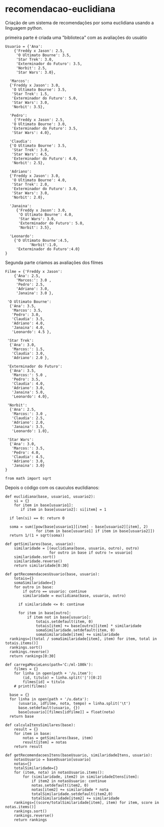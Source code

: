 # recomendacao-euclidiana
Criação de um sistema de recomendações por soma euclidiana usando a linguagem python.

primeira parte é criada uma "biblioteca" com as avaliações do usuátio

    Usuario = {'Ana': 
        {'Freddy x Jason': 2.5, 
         'O Ultimato Bourne': 3.5,
         'Star Trek': 3.0, 
         'Exterminador do Futuro': 3.5, 
         'Norbit': 2.5, 
         'Star Wars': 3.0},

      'Marcos': 
      {'Freddy x Jason': 3.0, 
       'O Ultimato Bourne': 3.5, 
       'Star Trek': 1.5, 
       'Exterminador do Futuro': 5.0, 
       'Star Wars': 3.0, 
       'Norbit': 3.5}, 

      'Pedro': 
        {'Freddy x Jason': 2.5, 
       'O Ultimato Bourne': 3.0,
       'Exterminador do Futuro': 3.5, 
       'Star Wars': 4.0},

      'Claudia': 
      {'O Ultimato Bourne': 3.5, 
       'Star Trek': 3.0,
       'Star Wars': 4.5, 
       'Exterminador do Futuro': 4.0, 
       'Norbit': 2.5},

      'Adriano': 
      {'Freddy x Jason': 3.0, 
       'O Ultimato Bourne': 4.0, 
       'Star Trek': 2.0, 
       'Exterminador do Futuro': 3.0, 
       'Star Wars': 3.0,
       'Norbit': 2.0}, 

      'Janaina': 
         {'Freddy x Jason': 3.0, 
          'O Ultimato Bourne': 4.0,
          'Star Wars': 3.0, 
          'Exterminador do Futuro': 5.0, 
          'Norbit': 3.5},

      'Leonardo': 
        {'O Ultimato Bourne':4.5,
               'Norbit':1.0,
         'Exterminador do Futuro':4.0}
    }
  
  
Segunda parte criamos as avaliações dos filmes

    Filme = {'Freddy x Jason': 
        {'Ana': 2.5, 
         'Marcos:': 3.0 ,
         'Pedro': 2.5, 
         'Adriano': 3.0, 
         'Janaina': 3.0 },

     'O Ultimato Bourne': 
      {'Ana': 3.5, 
       'Marcos': 3.5,
       'Pedro': 3.0, 
       'Claudia': 3.5, 
       'Adriano': 4.0, 
       'Janaina': 4.0,
       'Leonardo': 4.5 },

     'Star Trek': 
      {'Ana': 3.0, 
       'Marcos:': 1.5,
       'Claudia': 3.0, 
       'Adriano': 2.0 },

     'Exterminador do Futuro': 
      {'Ana': 3.5, 
       'Marcos:': 5.0 ,
       'Pedro': 3.5, 
       'Claudia': 4.0, 
       'Adriano': 3.0, 
       'Janaina': 5.0,
       'Leonardo': 4.0},

     'Norbit': 
      {'Ana': 2.5, 
       'Marcos:': 3.0 ,
       'Claudia': 2.5, 
       'Adriano': 2.0, 
       'Janaina': 3.5,
       'Leonardo': 1.0},

     'Star Wars': 
      {'Ana': 3.0, 
       'Marcos:': 3.5,
       'Pedro': 4.0, 
       'Claudia': 4.5, 
       'Adriano': 3.0, 
       'Janaina': 3.0}
    }

    from math import sqrt
  
Depois o código com os cauculos euclidianos:

    def euclidiana(base, usuario1, usuario2):
        si = {}
        for item in base[usuario1]:
           if item in base[usuario2]: si[item] = 1

      if len(si) == 0: return 0

      soma = sum([pow(base[usuario1][item] - base[usuario2][item], 2)
                  for item in base[usuario1] if item in base[usuario2]])
      return 1/(1 + sqrt(soma))

    def getSimilares(base, usuario):
        similaridade = [(euclidiana(base, usuario, outro), outro)
                        for outro in base if outro != usuario]
        similaridade.sort()
        similaridade.reverse()
        return similaridade[0:30]

    def getRecomendacoesUsuario(base, usuario):
        totais={}
        somaSimilaridade={}
        for outro in base:
            if outro == usuario: continue
            similaridade = euclidiana(base, usuario, outro)

          if similaridade <= 0: continue

          for item in base[outro]:
              if item not in base[usuario]:
                  totais.setdefault(item, 0)
                  totais[item] += base[outro][item] * similaridade
                  somaSimilaridade.setdefault(item, 0)
                  somaSimilaridade[item] += similaridade
      rankings=[(total / somaSimilaridade[item], item) for item, total in totais.items()]
      rankings.sort()
      rankings.reverse()
      return rankings[0:30]

    def carregaMovieLens(path='C:/ml-100k'):
        filmes = {}
        for linha in open(path + '/u.item'):
            (id, titulo) = linha.split('|')[0:2]
            filmes[id] = titulo
        # print(filmes)

      base = {}
      for linha in open(path + '/u.data'):
          (usuario, idfilme, nota, tempo) = linha.split('\t')
          base.setdefault(usuario, {})
          base[usuario][filmes[idfilme]] = float(nota)
      return base            

    def calculaItensSimilares(base):
        result = {}
        for item in base:
            notas = getSimilares(base, item)
            result[item] = notas
        return result

    def getRecomendacoesItens(baseUsuario, similaridadeItens, usuario):
        notasUsuario = baseUsuario[usuario]
        notas={}
        totalSimilaridade={}
        for (item, nota) in notasUsuario.items():
            for (similaridade, item2) in similaridadeItens[item]:
                if item2 in notasUsuario: continue
                notas.setdefault(item2, 0)
                notas[item2] += similaridade * nota
                totalSimilaridade.setdefault(item2,0)
                totalSimilaridade[item2] += similaridade
        rankings=[(score/totalSimilaridade[item], item) for item, score in notas.items()]
        rankings.sort()
        rankings.reverse()
        return rankings

